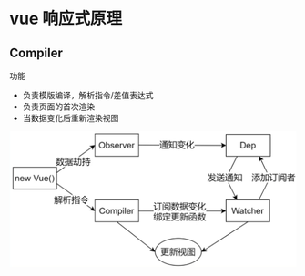 # vue 响应式原理

## Compiler

功能

- 负责模版编译，解析指令/差值表达式
- 负责页面的首次渲染
- 当数据变化后重新渲染视图

![](./imgs/2022-06-06-00-58-50.png)
